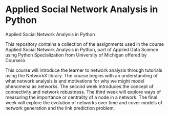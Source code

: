 # Applied Social Network Analysis in Python
Applied Social Network Analysis in Python

This repository contains a collection of the assignments used in the course Applied Social Network Analysis in Python, part of Applied Data Science using Python Specialization from University of Michigan offered by Coursera

This course will introduce the learner to network analysis through tutorials using the NetworkX library. The course begins with an understanding of what network analysis is and motivations for why we might model phenomena as networks. The second week introduces the concept of connectivity and network robustness. The third week will explore ways of measuring the importance or centrality of a node in a network. The final week will explore the evolution of networks over time and cover models of network generation and the link prediction problem. 
